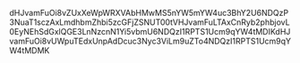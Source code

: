 dHJvamFuOi8vZUxXeWpWRXVAbHMwMS5nYW5mYW4uc3BhY2U6NDQzP3NuaT1sczAxLmdhbmZhbi5zcGFjZSNUT00tVHJvamFuLTAxCnRyb2phbjovL0EyNEhSdGxlQGE3LnNzcnN1Yi5vbmU6NDQzI1RPTS1Ucm9qYW4tMDIKdHJvamFuOi8vUWpuTEdxUnpAdDcuc3Nyc3ViLm9uZTo4NDQzI1RPTS1Ucm9qYW4tMDMK
